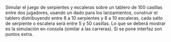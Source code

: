 Simular el juego de serpientes y escaleras sobre un tablero de 100 casillas entre dos jugadores, usando un dado para los lanzamientos, construir el tablero distribuyendo entre 8 a 10 serpientes y 8 a 10 escaleras, cada salto de serpiente o escalera será entre 5 y 50 casillas.
Lo que se deberá mostrar es la simulación en consola (similar a las carreras).
Si se pone interfaz son puntos extra.